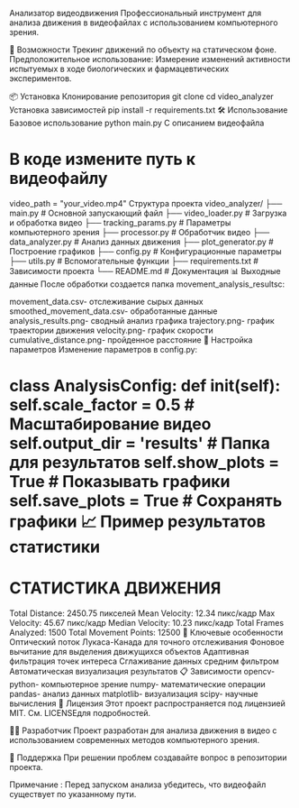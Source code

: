 Анализатор видеодвижения
Профессиональный инструмент для анализа движения в видеофайлах с использованием компьютерного зрения.

🚀 Возможности
Трекинг движений по объекту на статическом фоне. Предположительное использование: Измерение изменений активности испытуемых в ходе биологических и фармацевтических экспериментов.

📦 Установка
Клонирование репозитория
git clone <repository-url>
cd video_analyzer
Установка зависимостей
pip install -r requirements.txt
🛠 Использование
Базовое использование
python main.py
С описанием видеофайла
# В коде измените путь к видеофайлу
video_path = "your_video.mp4"
Структура проекта
video_analyzer/
├── main.py              # Основной запускающий файл
├── video_loader.py      # Загрузка и обработка видео
├── tracking_params.py   # Параметры компьютерного зрения
├── processor.py         # Обработчик видео
├── data_analyzer.py     # Анализ данных движения
├── plot_generator.py    # Построение графиков
├── config.py           # Конфигурационные параметры
├── utils.py            # Вспомогательные функции
├── requirements.txt    # Зависимости проекта
└── README.md          # Документация
📊 Выходные данные
После обработки создается папка movement_analysis_resultsс:

movement_data.csv- отслеживание сырых данных
smoothed_movement_data.csv- обработанные данные
analysis_results.png- сводный анализ графика
trajectory.png- график траектории движения
velocity.png- график скорости
cumulative_distance.png- пройденное расстояние
🔧 Настройка параметров
Изменение параметров в config.py:

class AnalysisConfig:
    def __init__(self):
        self.scale_factor = 0.5          # Масштабирование видео
        self.output_dir = 'results'      # Папка для результатов
        self.show_plots = True           # Показывать графики
        self.save_plots = True           # Сохранять графики
📈 Пример результатов статистики
==================================================
СТАТИСТИКА ДВИЖЕНИЯ
==================================================
Total Distance: 2450.75 пикселей
Mean Velocity: 12.34 пикс/кадр
Max Velocity: 45.67 пикс/кадр
Median Velocity: 10.23 пикс/кадр
Total Frames Analyzed: 1500
Total Movement Points: 12500
🎯 Ключевые особенности
Оптический поток Лукаса-Канада для точного отслеживания
Фоновое вычитание для выделения движущихся объектов
Адаптивная фильтрация точек интереса
Сглаживание данных средним фильтром
Автоматическая визуализация результатов
📋 Зависимости
opencv-python- компьютерное зрение
numpy- математические операции
pandas- анализ данных
matplotlib- визуализация
scipy- научные вычисления
📄 Лицензия
Этот проект распространяется под лицензией MIT. См. LICENSEдля подробностей.

👨‍💻 Разработчик
Проект разработан для анализа движения в видео с использованием современных методов компьютерного зрения.

🐛 Поддержка
При решении проблем создавайте вопрос в репозитории проекта.

Примечание : Перед запуском анализа убедитесь, что видеофайл существует по указанному пути.
